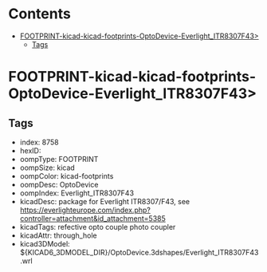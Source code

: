 



Contents
========

* [FOOTPRINT-kicad-kicad-footprints-OptoDevice-Everlight_ITR8307F43>](#footprint-kicad-kicad-footprints-optodevice-everlight_itr8307f43)
	* [Tags](#tags)

# FOOTPRINT-kicad-kicad-footprints-OptoDevice-Everlight_ITR8307F43>

## Tags

- index: 8758
- hexID: 
- oompType: FOOTPRINT
- oompSize: kicad
- oompColor: kicad-footprints
- oompDesc: OptoDevice
- oompIndex: Everlight_ITR8307F43
- kicadDesc: package for Everlight ITR8307/F43, see https://everlighteurope.com/index.php?controller=attachment&id_attachment=5385
- kicadTags: refective opto couple photo coupler
- kicadAttr: through_hole
- kicad3DModel: ${KICAD6_3DMODEL_DIR}/OptoDevice.3dshapes/Everlight_ITR8307F43.wrl
